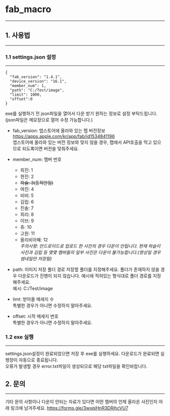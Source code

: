 # fab_macro
-----------
## 1. 사용법
-----------
### 1.1 settings.json 설정
------------------
```
{
  "fab_version": "1.4.1",
  "device_version": "16.1",
  "member_num": 1,
  "path": "C:/Test/image",
  "limit": 1000,
  "offset":0
}
```
exe를 실행하기 전 json파일을 열어서 다운 받기 원하는 정보로 설정 부탁드립니다.(json파일은 메모장으로 열어 수정 가능합니다.)   
   
* fab_version: 앱스토어에 올라와 있는 팹 버전정보   
<https://apps.apple.com/kr/app/fab/id1534841196>   
앱스토어에 올라와 있는 버전 정보와 맞지 않을 경우, 팹에서 API호출을 막고 있으므로 되도록이면 버전을 맞춰주세요.   

* member_num: 멤버 번호
  * 희진: 1
  * 현진: 2
  * ~~하슬: 3(동작안됨)~~
  * 여진: 4
  * 비비: 5
  * 김립: 6
  * 진솔: 7
  * 최리: 8
  * 이브: 9
  * 츄: 10
  * 고원: 11
  * 올리비아혜: 12   
 *주의사항: 안드로이드로 업로드 한 사진의 경우 다운이 안됩니다. 현재 하슬이 사진과 김립 등 몇몇 멤버들의 일부 사진은 다운이 불가능합니다.(영상일 경우 썸네일만 저장됨)*

* path: 이미지 저장 폴더 경로
저장할 폴더를 지정해주세요. 폴더가 존재하지 않을 경우 다운로드가 진행이 되지 않습니다. 예시에 적혀있는 형식대로 폴더 경로를 지정해주세요.   
예시: C:/Test/image

* limt: 받아올 메세지 수   
특별한 경우가 아니면 수정하지 말아주세요.

* offset: 시작 메세지 번호   
특별한 경우가 아니면 수정하지 말아주세요.

### 1.2 exe 실행
--------------
settings.json설정이 완료되었으면 저장 후 exe를 실행하세요. 다운로드가 완료되면 실행창이 자동으로 종료됩니다.   
오류가 발생할 경우 error.txt파일이 생성되므로 해당 txt파일을 확인바랍니다.


## 2. 문의
---------------
기타 문의 사항이나 
다운이 안되는 자료가 있다면 어떤 멤버의 언제 올라온 사진인지 아래 링크에 남겨주세요.
<https://forms.gle/3wxqiHnR3DRihcVU7>
